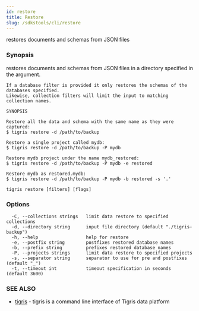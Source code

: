 ```yaml
---
id: restore
title: Restore
slug: /sdkstools/cli/restore
---
```


restores documents and schemas from JSON files

### Synopsis

restores documents and schemas from JSON files in a directory specified in the argument.

    If a database filter is provided it only restores the schemas of the databases specified.
    Likewise, collection filters will limit the input to matching collection names.

    SYNOPSIS

    Restore all the data and schema with the same name as they were captured:
    $ tigris restore -d /path/to/backup

    Restore a single project called mydb:
    $ tigris restore -d /path/to/backup -P mydb

    Restore mydb project under the name mydb_restored:
    $ tigris restore -d /path/to/backup -P mydb -e restored

    Restore mydb as restored.mydb:
    $ tigris restore -d /path/to/backup -P mydb -b restored -s '.'

```
tigris restore [filters] [flags]
```

### Options

```
  -C, --collections strings   limit data restore to specified collections
  -d, --directory string      input file directory (default "./tigris-backup")
  -h, --help                  help for restore
  -e, --postfix string        postfixes restored database names
  -b, --prefix string         prefixes restored database names
  -P, --projects strings      limit data restore to specified projects
  -s, --separator string      separator to use for pre and postfixes (default "_")
  -t, --timeout int           timeout specification in seconds (default 3600)
```

### SEE ALSO

- [tigris](tigris.md) - tigris is a command line interface of Tigris data platform
